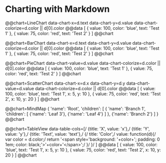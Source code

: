 Charting with Markdown
======================

@@chart=LineChart
data-chart-x=d.text
data-chart-y=d.value
data-chart-colorize=d.color || d[0].color
@@data
    [
      {
        value: 100,
        color: 'blue',
        text: 'Test 1'
      },
      {
        value: 75,
        color: 'red',
        text: 'Test 2'
      }
    ]
@@chart

@@chart=BarChart
data-chart-x=d.text
data-chart-y=d.value
data-chart-colorize=d.color || d[0].color
@@data
    [
      {
        value: 100,
        color: 'blue',
        text: 'Test 1'
      },
      {
        value: 75,
        color: 'red',
        text: 'Test 2'
      }
    ]
@@chart

@@chart=PieChart
data-chart-value=d.value
data-chart-colorize=d.color || d[0].color
@@data
    [
      {
        value: 100,
        color: 'blue',
        text: 'Test 1'
      },
      {
        value: 75,
        color: 'red',
        text: 'Test 2'
      }
    ]
@@chart

@@chart=ScatterChart
data-chart-x=d.x
data-chart-y=d.y
data-chart-value=d.value
data-chart-colorize=d.color || d[0].color
@@data
    [
      {
        value: 100,
        color: 'blue',
        text: 'Test 1',
        x: 5,
        y: 10
      },
      {
        value: 75,
        color: 'red',
        text: 'Test 2',
        x: 10,
        y: 20
      }
    ]
@@chart

@@chart=MindMap
  {
    'name': 'Root',
    'children': [
      {
        'name': 'Branch 1',
        'children': [
          {'name': 'Leaf 3'},
          {'name': 'Leaf 4'}
        ]
      },
      {'name': 'Branch 2'}
    ]
  }
@@chart

@@chart=TableView
data-table-cols=[/
  {title: 'X', value: 'x'},/
  {title: 'Y', value: 'y'},/
  {title: 'Text', value: 'text'},/
  {/
    title: 'Color',/
    value: function(d){/
      var color = d.color;/
      return '&lt;span style=\'background: '+color+'; padding: 0 1em; color: black;\'&gt;'+color+'&lt;/span&gt;';/
    }/
  }/
]
@@data
[
  {
    value: 100,
    color: 'blue',
    text: 'Test 1',
    x: 5,
    y: 10
  },
  {
    value: 75,
    color: 'red',
    text: 'Test 2',
    x: 10,
    y: 20
  }
]
@@chart
